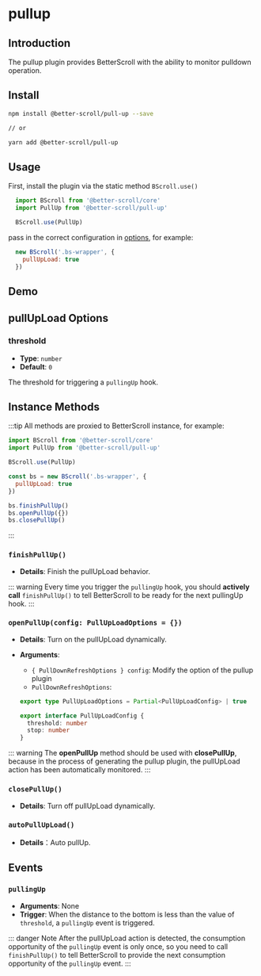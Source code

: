 # pullup

## Introduction

The pullup plugin provides BetterScroll with the ability to monitor pulldown operation.

## Install

```bash
npm install @better-scroll/pull-up --save

// or

yarn add @better-scroll/pull-up
```

## Usage

First, install the plugin via the static method `BScroll.use()`

```js
  import BScroll from '@better-scroll/core'
  import PullUp from '@better-scroll/pull-up'

  BScroll.use(PullUp)
```

pass in the correct configuration in [options](./pullup.html#pullupload-options), for example:

```js
  new BScroll('.bs-wrapper', {
    pullUpLoad: true
  })
```

## Demo

<demo qrcode-url="pullup/" :render-code="true">
  <template slot="code-template">
    <<< @/examples/vue/components/pullup/default.vue?template
  </template>
  <template slot="code-script">
    <<< @/examples/vue/components/pullup/default.vue?script
  </template>
  <template slot="code-style">
    <<< @/examples/vue/components/pullup/default.vue?style
  </template>
  <pullup-default slot="demo"></pullup-default>
</demo>

## pullUpLoad Options

### threshold

  - **Type**: `number`
  - **Default**: `0`

  The threshold for triggering a `pullingUp` hook.

## Instance Methods

:::tip
All methods are proxied to BetterScroll instance, for example:

```js
import BScroll from '@better-scroll/core'
import PullUp from '@better-scroll/pull-up'

BScroll.use(PullUp)

const bs = new BScroll('.bs-wrapper', {
  pullUpLoad: true
})

bs.finishPullUp()
bs.openPullUp({})
bs.closePullUp()
```
:::

### `finishPullUp()`

  - **Details**: Finish the pullUpLoad behavior.

  ::: warning
  Every time you trigger the `pullingUp` hook, you should **actively call** `finishPullUp()` to tell BetterScroll to be ready for the next pullingUp hook.
  :::

### `openPullUp(config: PullUpLoadOptions = {})`

  - **Details**: Turn on the pullUpLoad dynamically.
  - **Arguments**:
    - `{ PullDownRefreshOptions } config`: Modify the option of the pullup plugin
    - `PullDownRefreshOptions`:

    ```typescript
    export type PullUpLoadOptions = Partial<PullUpLoadConfig> | true

    export interface PullUpLoadConfig {
      threshold: number
      stop: number
    }
    ```

  ::: warning
  The **openPullUp** method should be used with **closePullUp**, because in the process of generating the pullup plugin, the pullUpLoad action has been automatically monitored.
  :::

### `closePullUp()`

  - **Details**: Turn off pullUpLoad dynamically.

### `autoPullUpLoad()`

  - **Details**：Auto pullUp.

## Events

### `pullingUp`

- **Arguments**: None
- **Trigger**: When the distance to the bottom is less than the value of `threshold`, a `pullingUp` event is triggered.

::: danger Note
After the pullUpLoad action is detected, the consumption opportunity of the `pullingUp` event is only once, so you need to call `finishPullUp()` to tell BetterScroll to provide the next consumption opportunity of the `pullingUp` event.
:::
